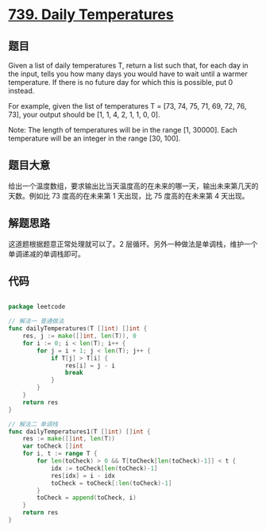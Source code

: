 # [739. Daily Temperatures](https://leetcode.com/problems/daily-temperatures/)

## 题目


Given a list of daily temperatures T, return a list such that, for each day in the input, tells you how many days you would have to wait until a warmer temperature. If there is no future day for which this is possible, put 0 instead.

For example, given the list of temperatures T = [73, 74, 75, 71, 69, 72, 76, 73], your output should be [1, 1, 4, 2, 1, 1, 0, 0].

Note: The length of temperatures will be in the range [1, 30000]. Each temperature will be an integer in the range [30, 100].


## 题目大意

给出一个温度数组，要求输出比当天温度高的在未来的哪一天，输出未来第几天的天数。例如比 73 度高的在未来第 1 天出现，比 75 度高的在未来第 4 天出现。

## 解题思路

这道题根据题意正常处理就可以了。2 层循环。另外一种做法是单调栈，维护一个单调递减的单调栈即可。




## 代码

```go

package leetcode

// 解法一 普通做法
func dailyTemperatures(T []int) []int {
	res, j := make([]int, len(T)), 0
	for i := 0; i < len(T); i++ {
		for j = i + 1; j < len(T); j++ {
			if T[j] > T[i] {
				res[i] = j - i
				break
			}
		}
	}
	return res
}

// 解法二 单调栈
func dailyTemperatures1(T []int) []int {
	res := make([]int, len(T))
	var toCheck []int
	for i, t := range T {
		for len(toCheck) > 0 && T[toCheck[len(toCheck)-1]] < t {
			idx := toCheck[len(toCheck)-1]
			res[idx] = i - idx
			toCheck = toCheck[:len(toCheck)-1]
		}
		toCheck = append(toCheck, i)
	}
	return res
}

```
